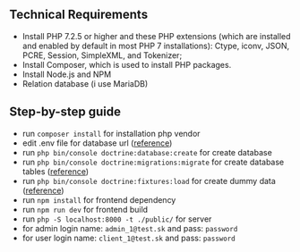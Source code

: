 ## Technical Requirements
- Install PHP 7.2.5 or higher and these PHP extensions (which are installed and enabled by default in most PHP 7 installations): Ctype, iconv, JSON, PCRE, Session, SimpleXML, and Tokenizer;
- Install Composer, which is used to install PHP packages.
- Install Node.js and NPM
- Relation database (i use MariaDB)

## Step-by-step guide
- run `composer install` for installation php vendor
- edit .env file for database url ([reference](https://symfony.com/doc/5.4/doctrine.html#configuring-the-database))
- run `php bin/console doctrine:database:create` for create database
- run `php bin/console doctrine:migrations:migrate` for create database tables ([reference](https://symfony.com/doc/5.4/doctrine.html#migrations-creating-the-database-tables-schema))
- run `php bin/console doctrine:fixtures:load` for create dummy data ([reference](https://symfony.com/doc/5.4/testing.html#load-dummy-data-fixtures))
- run `npm install` for frontend dependency
- run `npm run dev` for frontend build
- run `php -S localhost:8000 -t ./public/` for server
- for admin login name: `admin_1@test.sk` and pass: `password`
- for user login name: `client_1@test.sk` and pass: `password`